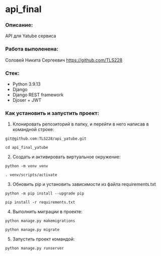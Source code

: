 # api_final

### Описание:

API для Yatube сервиса

### Работа выполенена:

Соловей Никита Сергеевич https://github.com/TLS228

### Стек:

* Python 3.9.13
* Django
* Django REST framework
* Djoser + JWT

### Как установить и запустить проект:

1. Клонировать репозиторий в папку, и перейти в него написав в командной строке:

```
git@github.com:TLS228/api_yatube.git
```

```
cd api_final_yatube
```

2. Создать и активировать виртуальное окружение:

```
python -m venv venv
```

```
. venv/scripts/activate
```

3. Обновить pip и установить зависимости из файла requirements.txt

```
python -m pip install --upgrade pip
```

```
pip install -r requirements.txt
```

4. Выполнить миграции в проекте:

```
python manage.py makemigrations
```

```
python manage.py migrate
```

5. Запустить проект командой:

```
python manage.py runserver
```
